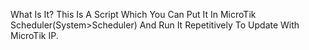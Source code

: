 What Is It?
This Is A Script Which You Can Put It In MicroTik Scheduler(System>Scheduler) And Run It Repetitively To Update With MicroTik IP.